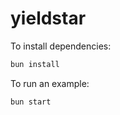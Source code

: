 # yieldstar

To install dependencies:

```bash
bun install
```

To run an example:

```bash
bun start
```
